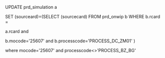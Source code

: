 UPDATE prd_simulation a

SET (sourceard)=(SELECT (sourcecard) FROM prd_onwip b WHERE b.rcard =

a.rcard and

b.mocode=\'25607\' and b.processcode=\'PROCESS_DC_ZM01\' )

where mocode=\'25607\' and processcode\<\>\'PROCESS_BZ_BG\'

